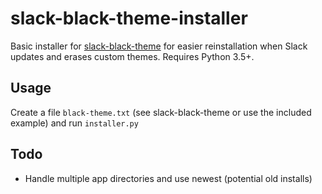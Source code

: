 # slack-black-theme-installer

Basic installer for [slack-black-theme](https://github.com/Nockiro/slack-black-theme) for easier reinstallation when Slack updates and erases custom themes. Requires Python 3.5+.

## Usage
Create a file `black-theme.txt` (see slack-black-theme or use the included example) and run `installer.py`

## Todo
- Handle multiple app directories and use newest (potential old installs)